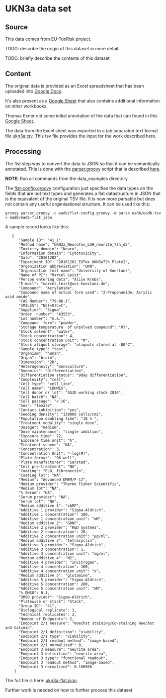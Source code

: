 # UKN3a data set

## Source

This data comes from EU-ToxRisk project.

TODO: describe the origin of this dataset in more detail.

TODO: briefly describe the contents of this dataset

## Content

The original data is provided as an Excel spreadsheet that has been uploaded into
[Google Docs](https://drive.google.com/open?id=1wtS3ElEuOoqZ3Su8SgAv8fgnkpZJ_eTz).

It's also present as a [Google Sheet](https://docs.google.com/spreadsheets/d/1f5J4JUNRINohz9kJXy7g9UT2wxJA0fCWg_40PJkWE8E/edit#gid=1121551817) that also contains additional information on other workbooks.

Thomas Exner did some initial annotation of the data that can found in this [Google Sheet](https://docs.google.com/spreadsheets/d/1vDQIor_OaLcXYcBi5dpG8jsbZPM42ZvmUufgRiiMl_I/edit#gid=1362255788).

The data from the Excel sheet was exported to a tab separated text format file [ukn3a.tsv](ukn3a.tsv).
This tsv file provides the input for the work described here.

## Processing

The fist step was to convert the data to JSON so that it can be semantically annotated.
This is done with the [parser.groovy](parser.groovy) script that is described [here](../README.md).

**NOTE:** Run all commands from the data_examples directory.

The [flat-config.groovy](flat-config.groovy) configuration just specifies the data types on the fields that are not text types and generates a flat datastructure in JSON that is the equivalent of the original TSV file. It is now more parsable but does not contain any useful organisational  structure. It can be used like this:
```
groovy parser.groovy -c eadb/flat-config.groovy -m parse eadb/eadb.tsv > eadb/eadb-flat.json
```
A sample record looks like this:

```
   {
      "Sample ID": "41_1",
      "Method name": "UKN3a_NeuroTox_LUH_neurite_72h_d5",
      "Toxicity domain": "Neuro",
      "Information domain": "Cytotoxicity",
      "Date": "20161202",
      "Experiment ID": "20161202_EUTox_UKN3a72h_PlateI",
      "Organization abbreviation": "UKN",
      "Organisation full name": "University of Konstanz",
      "Name of PI": "Marcel Leist",
      "Person entering data": "Alice Krebs",
      "E-mail": "marcel.leist@uni-konstanz.de",
      "Compound": "Acrylamide",
      "Compound name of actual form used": "2-Propenamide; Acrylic acid amide",
      "CAS Number": "79-06-1",
      "SMILES": "NC(=O)C=C",
      "Supplier": "Sigma",
      "Order  number": "A3553",
      "Lot number": "n.a.",
      "Compound  form": "powder",
      "Storage temperature  of unsolved compound": "RT",
      "Stock solvent": "water",
      "Stock concentration": 4,
      "Stock concentration unit": "M",
      "Stock aliquot storage": "aliquots stored at -80°C",
      "Sample type": "test",
      "Organism": "human",
      "Organ": "brain",
      "Dimension": "2D",
      "Heterogeneity": "monoculture",
      "Dynamics": "differentiation",
      "Differentiation status": "9day differentiation",
      "Complexity": "cell",
      "Cell type": "cell line",
      "Cell name": "LUHMES",
      "Cell donor or lot": "SGJD working stock 2016",
      "Cell batch": "NA",
      "Cell passage": "< 16",
      "Sex": "female",
      "Contact inhibition": "yes",
      "Seeding density": "138000 cells/cm2",
      "Population doubling time": "18 h ",
      "Treatment modality": "single dose",
      "Dosage": "medium",
      "Dose maintenance": "single addition",
      "Exposure time": 72,
      "Exposure time unit": "h",
      "Treatment scheme": "NA",
      "Concentration": 3,
      "Concentration Unit": "-log(M)",
      "Plate format": "96-well",
      "Plate manufacturer": "Sarsted",
      "Cell pre-treatment": "NA",
      "Coating": "PLO, fibronectin",
      "Coating lot": "NA",
      "Medium": "Advanced DMEM/F-12",
      "Medium provider": "Thermo Fisher Scientific",
      "Medium lot": "NA",
      "% Serum": "NA",
      "Serum provider": "NA",
      "Serum lot": "NA",
      "Medium additive 1": "cAMP",
      "Additive 1 provider": "Sigma-Aldrich",
      "Additive 1 concentration": 100,
      "Additive 1 concentration unit": "mM",
      "Medium additive 2": "GDNF",
      "Additive 2 provider": "R&D Systems",
      "Additive 2 concentration": 20,
      "Additive 2 concentration unit": "µg/ml",
      "Medium additive 3": "tetracyclin",
      "Additive 3 provider": "Sigma-Aldrich",
      "Additive 3 concentration": 1,
      "Additive 3 concentration unit": "mg/ml",
      "Medium additive 4": "N2",
      "Additive 4 provider": "Invitrogen",
      "Additive 4 concentration": 100,
      "Additive 4 concentration unit": "x",
      "Medium additive 5": "glutamine",
      "Additive 5 provider": "Sigma-Aldrich",
      "Additive 5 concentration": 200,
      "Additive 5 concentration unit": "mM",
      "% DMSO": 0.1,
      "DMSO provider": "Sigma-Aldrich",
      "Platewise or stack": "Stack",
      "Group ID": "41",
      "Biological replicate": 1,
      "Technical replicates": 3,
      "Number of Endpoints": 2,
      "Endpoint 2/1 measure": "Hoechst staining/Co-staining Hoechst and Calcein",
      "Endpoint 2/1 definition": "viability",
      "Endpoint 2/1 type": "viability",
      "Endpoint 2/1 readout method": "image-based",
      "Endpoint 2/1 normalized": 0,
      "Endpoint 3 measure": "neurite area",
      "Endpoint 3 definition": "neurite area",
      "Endpoint 3 type": "functional readout",
      "Endpoint 3 readout method": "image-based",
      "Endpoint 3 normalized": 0.186508
    }
```
The full file is here: [ukn3a-flat.json](eadb-flat.json).

Further work is needed on how to further process this dataset.